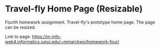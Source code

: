 # Travel-fly Home Page (Resizable)

Fourth homework assignment.
Travel-fly's prototype home page. The page can be resized.

Link to page:
https://in-info-web4.informatics.iupui.edu/~mmarckwo/homework-four/
